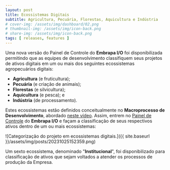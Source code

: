 ```yaml
---
layout: post
title: Ecossistemas Digitais
subtitle: Agricultura, Pecuária, Florestas, Aquicultura e Indústria
# cover-img: /assets/img/dashboard/02.png
# thumbnail-img: /assets/img/icon-back.png
# share-img: /assets/img/icon-back.png
tags: [ releases, features ]
---
```


Uma nova versão do Painel de Controle do **Embrapa I/O** foi disponibilizada permitindo que as equipes de desenvolvimento classifiquem seus projetos de ativos digitais em um ou mais dos seguintes ecossistemas agropecuários digitais:

- **Agricultura** (e fruticultura);
- **Pecuária** (e criação de animais);
- **Florestas** (e silvicultura);
- **Aquicultura** (e pesca); e
- **Indústria** (de processamento).

Estes ecossistemas estão definidos conceitualmente no **Macroprocesso de Desenvolvimento**, abordado [neste vídeo](https://youtu.be/DFc2iZy4Ox4). Assim, entrem no [Painel de Controle](https://dashboard.embrapa.io) do **Embrapa I/O** e façam a classificação de seus respectivos ativos dentro de um ou mais ecossistemas:

![Categorização do projeto em ecossistemas digitais.]({{ site.baseurl }}/assets/img/posts/20231025152359.png)

Um sexto ecossistema, denominado "**Institucional**", foi disponibilizado para classificação de ativos que sejam voltados a atender os processos de produção da Empresa.

